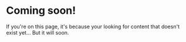 # Coming soon! 
If you're on this page, it's because your looking for content that doesn't exist yet... But it will soon. 

